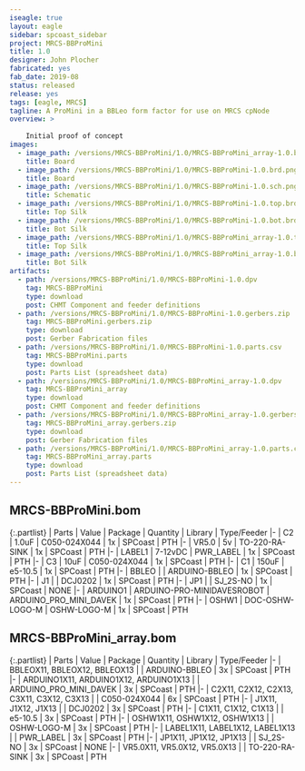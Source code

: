 ```yaml
---
iseagle: true
layout: eagle
sidebar: spcoast_sidebar
project: MRCS-BBProMini
title: 1.0
designer: John Plocher
fabricated: yes
fab_date: 2019-08
status: released
release: yes
tags: [eagle, MRCS]
tagline: A ProMini in a BBLeo form factor for use on MRCS cpNode
overview: >
    
    Initial proof of concept
images:
  - image_path: /versions/MRCS-BBProMini/1.0/MRCS-BBProMini_array-1.0.brd.png
    title: Board
  - image_path: /versions/MRCS-BBProMini/1.0/MRCS-BBProMini-1.0.brd.png
    title: Board
  - image_path: /versions/MRCS-BBProMini/1.0/MRCS-BBProMini-1.0.sch.png
    title: Schematic
  - image_path: /versions/MRCS-BBProMini/1.0/MRCS-BBProMini-1.0.top.brd.png
    title: Top Silk
  - image_path: /versions/MRCS-BBProMini/1.0/MRCS-BBProMini-1.0.bot.brd.png
    title: Bot Silk
  - image_path: /versions/MRCS-BBProMini/1.0/MRCS-BBProMini_array-1.0.top.brd.png
    title: Top Silk
  - image_path: /versions/MRCS-BBProMini/1.0/MRCS-BBProMini_array-1.0.bot.brd.png
    title: Bot Silk
artifacts:
  - path: /versions/MRCS-BBProMini/1.0/MRCS-BBProMini-1.0.dpv
    tag: MRCS-BBProMini
    type: download
    post: CHMT Component and feeder definitions
  - path: /versions/MRCS-BBProMini/1.0/MRCS-BBProMini-1.0.gerbers.zip
    tag: MRCS-BBProMini.gerbers.zip
    type: download
    post: Gerber Fabrication files
  - path: /versions/MRCS-BBProMini/1.0/MRCS-BBProMini-1.0.parts.csv
    tag: MRCS-BBProMini.parts
    type: download
    post: Parts List (spreadsheet data)
  - path: /versions/MRCS-BBProMini/1.0/MRCS-BBProMini_array-1.0.dpv
    tag: MRCS-BBProMini_array
    type: download
    post: CHMT Component and feeder definitions
  - path: /versions/MRCS-BBProMini/1.0/MRCS-BBProMini_array-1.0.gerbers.zip
    tag: MRCS-BBProMini_array.gerbers.zip
    type: download
    post: Gerber Fabrication files
  - path: /versions/MRCS-BBProMini/1.0/MRCS-BBProMini_array-1.0.parts.csv
    tag: MRCS-BBProMini_array.parts
    type: download
    post: Parts List (spreadsheet data)
---
```


## MRCS-BBProMini.bom

{:.partlist}
| Parts | Value | Package | Quantity | Library | Type/Feeder
|-
| C2 | 1.0uF | C050-024X044 | 1x | SPCoast | PTH
|-
| VR5.0 | 5v | TO-220-RA-SINK | 1x | SPCoast | PTH
|-
| LABEL1 | 7-12vDC | PWR_LABEL | 1x | SPCoast | PTH
|-
| C3 | 10uF | C050-024X044 | 1x | SPCoast | PTH
|-
| C1 | 150uF | e5-10.5 | 1x | SPCoast | PTH
|-
| BBLEO |  | ARDUINO-BBLEO | 1x | SPCoast | PTH
|-
| J1 |  | DCJ0202 | 1x | SPCoast | PTH
|-
| JP1 |  | SJ_2S-NO | 1x | SPCoast | NONE
|-
| ARDUINO1 | ARDUINO-PRO-MINIDAVESROBOT | ARDUINO_PRO_MINI_DAVEK | 1x | SPCoast | PTH
|-
| OSHW1 | DOC-OSHW-LOGO-M | OSHW-LOGO-M | 1x | SPCoast | PTH

## MRCS-BBProMini_array.bom

{:.partlist}
| Parts | Value | Package | Quantity | Library | Type/Feeder
|-
| BBLEOX11, BBLEOX12, BBLEOX13 |  | ARDUINO-BBLEO | 3x | SPCoast | PTH
|-
| ARDUINO1X11, ARDUINO1X12, ARDUINO1X13 |  | ARDUINO_PRO_MINI_DAVEK | 3x | SPCoast | PTH
|-
| C2X11, C2X12, C2X13, C3X11, C3X12, C3X13 |  | C050-024X044 | 6x | SPCoast | PTH
|-
| J1X11, J1X12, J1X13 |  | DCJ0202 | 3x | SPCoast | PTH
|-
| C1X11, C1X12, C1X13 |  | e5-10.5 | 3x | SPCoast | PTH
|-
| OSHW1X11, OSHW1X12, OSHW1X13 |  | OSHW-LOGO-M | 3x | SPCoast | PTH
|-
| LABEL1X11, LABEL1X12, LABEL1X13 |  | PWR_LABEL | 3x | SPCoast | PTH
|-
| JP1X11, JP1X12, JP1X13 |  | SJ_2S-NO | 3x | SPCoast | NONE
|-
| VR5.0X11, VR5.0X12, VR5.0X13 |  | TO-220-RA-SINK | 3x | SPCoast | PTH
